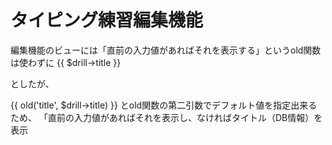 # タイピング練習編集機能



編集機能のビューには「直前の入力値があればそれを表示する」というold関数は使わずに
{{ $drill->title }}


としたが、


{{ old('title', $drill->title) }}
とold関数の第二引数でデフォルト値を指定出来るため、
「直前の入力値があればそれを表示し、なければタイトル（DB情報）を表示